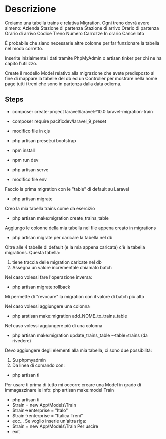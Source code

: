 # Descrizione
Creiamo una tabella trains e relativa Migration.
Ogni treno dovrà avere almeno:
Azienda
Stazione di partenza
Stazione di arrivo
Orario di partenza
Orario di arrivo
Codice Treno
Numero Carrozze
In orario
Cancellato

È probabile che siano necessarie altre colonne per far funzionare la tabella nel modo corretto.

Inserite inizialmente i dati tramite PhpMyAdmin o artisan tinker per chi ne ha capito l'utilizzo.

Create il modello Model relativo alla migrazione che avete predisposto al fine di mappare la tabelle del db ed un Controller per mostrare nella home page tutti i treni che sono in partenza dalla data odierna.

## Steps
- composer create-project laravel/laravel:^10.0 laravel-migration-train
- composer require pacificdev/laravel_9_preset
- modifico file in cjs
- php artisan preset:ui bootstrap
- npm install
- npm run dev
- php artisan serve

- modifico file env

Faccio la prima migration con le "table" di default su Laravel
- php artisan migrate

Creo la mia tabella trains come da esercizio
- php artisan make:migration create_trains_table

Aggiungo le colonne della mia tabella nel file appena creato in migrations

- php artisan migrate per caricare la tabella nel db


Oltre alle 4 tabelle di default (e la mia appena caricata) c'è la tabella migrations. Questa tabella:
1) tiene traccia delle migration caricate nel db 
2) Assegna un valore incrementale chiamato batch

Nel caso volessi fare l'operazione inversa:
- php artisan migrate:rollback

Mi permette di "revocare" la migration con il valore di batch più alto

Nel caso volessi aggiungere una colonna
- php arstisan make:migration add_NOME_to_trains_table

Nel caso volessi aggiungere più di una colonna
- php artisan make:migration update_trains_table --table=trains (da rivedere)

Devo aggiungere degli elementi alla mia tabella, ci sono due possibilità:
1) Su phpmyadmin
2) Da linea di comando con: 
- php artisan ti

Per usare ti prima di tutto mi occorre creare una Model in grado di immagazzinare le info:
php artisan make:model Train

- php artisan ti
- $train = new App\Models\Train
- $train->enterprise = "Italo"
- $train->enterprise = "Italica Treni"
- ecc...
Se voglio inserie un'altra riga:
- $train = new App\Models\Train
Per uscire 
- exit